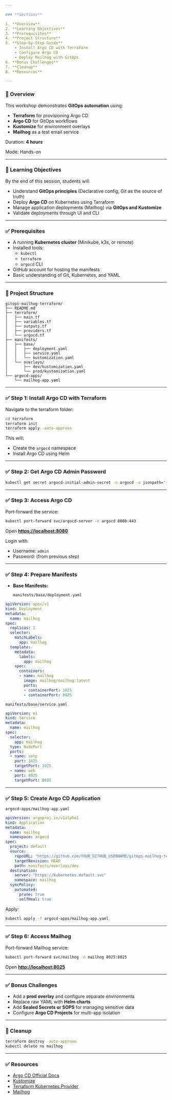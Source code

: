 ```yaml
---

### **Sections**

1. **Overview**
2. **Learning Objectives**
3. **Prerequisites**
4. **Project Structure**
5. **Step-by-Step Guide**
    - Install Argo CD with Terraform
    - Configure Argo CD
    - Deploy Mailhog with GitOps
6. **Bonus Challenges**
7. **Cleanup**
8. **Resources**

---
```


### **📌 Overview**

This workshop demonstrates **GitOps automation** using:

- **Terraform** for provisioning Argo CD
- **Argo CD** for GitOps workflows
- **Kustomize** for environment overlays
- **Mailhog** as a test email service

Duration: **4 hours**

Mode: Hands-on

---

### **🎯 Learning Objectives**

By the end of this session, students will:

- Understand **GitOps principles** (Declarative config, Git as the source of truth)
- Deploy **Argo CD** on Kubernetes using Terraform
- Manage application deployments (Mailhog) via **GitOps and Kustomize**
- Validate deployments through UI and CLI

---

### **✅ Prerequisites**

- A running **Kubernetes cluster** (Minikube, k3s, or remote)
- Installed tools:
    - `kubectl`
    - `terraform`
    - `argocd` CLI
- GitHub account for hosting the manifests
- Basic understanding of Git, Kubernetes, and YAML

---

### **📂 Project Structure**

```
gitops-mailhog-terraform/
├── README.md
├── terraform/
│   ├── main.tf
│   ├── variables.tf
│   ├── outputs.tf
│   ├── providers.tf
│   └── argocd.tf
├── manifests/
│   ├── base/
│   │   ├── deployment.yaml
│   │   ├── service.yaml
│   │   └── kustomization.yaml
│   └── overlays/
│       ├── dev/kustomization.yaml
│       └── prod/kustomization.yaml
└── argocd-apps/
    └── mailhog-app.yaml

```

---

### **✅ Step 1: Install Argo CD with Terraform**

Navigate to the terraform folder:

```bash
cd terraform
terraform init
terraform apply -auto-approve

```

This will:

- Create the `argocd` namespace
- Install Argo CD using Helm

---

### **✅ Step 2: Get Argo CD Admin Password**

```bash
kubectl get secret argocd-initial-admin-secret -n argocd -o jsonpath="{.data.password}" | base64 --decode

```

---

### **✅ Step 3: Access Argo CD**

Port-forward the service:

```bash
kubectl port-forward svc/argocd-server -n argocd 8080:443

```

Open [**https://localhost:8080**](https://localhost:8080/)

Login with:

- Username: `admin`
- Password: (from previous step)

---

### **✅ Step 4: Prepare Manifests**

- **Base Manifests:**
    
    `manifests/base/deployment.yaml`
    

```yaml
apiVersion: apps/v1
kind: Deployment
metadata:
  name: mailhog
spec:
  replicas: 1
  selector:
    matchLabels:
      app: mailhog
  template:
    metadata:
      labels:
        app: mailhog
    spec:
      containers:
      - name: mailhog
        image: mailhog/mailhog:latest
        ports:
        - containerPort: 1025
        - containerPort: 8025

```

`manifests/base/service.yaml`

```yaml
apiVersion: v1
kind: Service
metadata:
  name: mailhog
spec:
  selector:
    app: mailhog
  type: NodePort
  ports:
  - name: smtp
    port: 1025
    targetPort: 1025
  - name: web
    port: 8025
    targetPort: 8025

```

---

### **✅ Step 5: Create Argo CD Application**

`argocd-apps/mailhog-app.yaml`

```yaml
apiVersion: argoproj.io/v1alpha1
kind: Application
metadata:
  name: mailhog
  namespace: argocd
spec:
  project: default
  source:
    repoURL: "https://github.com/YOUR_GITHUB_USERNAME/gitops-mailhog-terraform.git"
    targetRevision: HEAD
    path: manifests/overlays/dev
  destination:
    server: "https://kubernetes.default.svc"
    namespace: mailhog
  syncPolicy:
    automated:
      prune: true
      selfHeal: true

```

Apply:

```bash
kubectl apply -f argocd-apps/mailhog-app.yaml

```

---

### **✅ Step 6: Access Mailhog**

Port-forward Mailhog service:

```bash
kubectl port-forward svc/mailhog -n mailhog 8025:8025

```

Open [**http://localhost:8025**](http://localhost:8025/)

---

### **✅ Bonus Challenges**

- Add a **prod overlay** and configure separate environments
- Replace raw YAML with **Helm charts**
- Add **Sealed Secrets or SOPS** for managing sensitive data
- Configure **Argo CD Projects** for multi-app isolation

---

### **🧹 Cleanup**

```bash
terraform destroy -auto-approve
kubectl delete ns mailhog

```

---

### ✅ **Resources**

- [Argo CD Official Docs](https://argo-cd.readthedocs.io/)
- [Kustomize](https://kustomize.io/)
- [Terraform Kubernetes Provider](https://registry.terraform.io/providers/hashicorp/kubernetes/latest/docs)
- [Mailhog](https://github.com/mailhog/MailHog)

